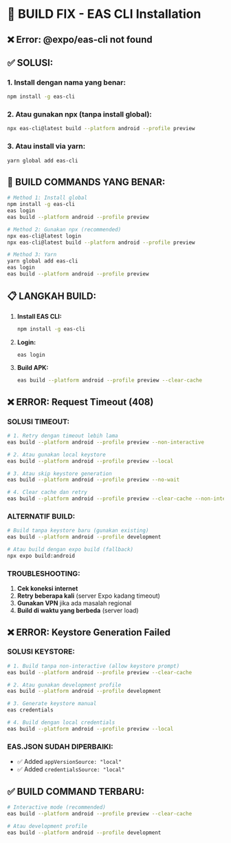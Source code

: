 # 🔧 BUILD FIX - EAS CLI Installation

## ❌ Error: @expo/eas-cli not found

## ✅ SOLUSI:

### 1. Install dengan nama yang benar:
```bash
npm install -g eas-cli
```

### 2. Atau gunakan npx (tanpa install global):
```bash
npx eas-cli@latest build --platform android --profile preview
```

### 3. Atau install via yarn:
```bash
yarn global add eas-cli
```

## 🚀 BUILD COMMANDS YANG BENAR:

```bash
# Method 1: Install global
npm install -g eas-cli
eas login
eas build --platform android --profile preview

# Method 2: Gunakan npx (recommended)
npx eas-cli@latest login
npx eas-cli@latest build --platform android --profile preview

# Method 3: Yarn
yarn global add eas-cli
eas login  
eas build --platform android --profile preview
```

## 📋 LANGKAH BUILD:

1. **Install EAS CLI:**
   ```bash
   npm install -g eas-cli
   ```

2. **Login:**
   ```bash
   eas login
   ```

3. **Build APK:**
   ```bash
   eas build --platform android --profile preview --clear-cache
   ```

## ❌ ERROR: Request Timeout (408)

### SOLUSI TIMEOUT:

```bash
# 1. Retry dengan timeout lebih lama
eas build --platform android --profile preview --non-interactive

# 2. Atau gunakan local keystore
eas build --platform android --profile preview --local

# 3. Atau skip keystore generation
eas build --platform android --profile preview --no-wait

# 4. Clear cache dan retry
eas build --platform android --profile preview --clear-cache --non-interactive
```

### ALTERNATIF BUILD:

```bash
# Build tanpa keystore baru (gunakan existing)
eas build --platform android --profile development

# Atau build dengan expo build (fallback)
npx expo build:android
```

### TROUBLESHOOTING:

1. **Cek koneksi internet**
2. **Retry beberapa kali** (server Expo kadang timeout)
3. **Gunakan VPN** jika ada masalah regional
4. **Build di waktu yang berbeda** (server load)

## ❌ ERROR: Keystore Generation Failed

### SOLUSI KEYSTORE:

```bash
# 1. Build tanpa non-interactive (allow keystore prompt)
eas build --platform android --profile preview --clear-cache

# 2. Atau gunakan development profile
eas build --platform android --profile development

# 3. Generate keystore manual
eas credentials

# 4. Build dengan local credentials
eas build --platform android --profile preview --local
```

### EAS.JSON SUDAH DIPERBAIKI:
- ✅ Added `appVersionSource: "local"`
- ✅ Added `credentialsSource: "local"`

## ✅ BUILD COMMAND TERBARU:

```bash
# Interactive mode (recommended)
eas build --platform android --profile preview --clear-cache

# Atau development profile
eas build --platform android --profile development
```